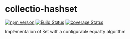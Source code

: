 # collectio-hashset

[![npm version](https://badge.fury.io/js/collectio-hashset.svg)](https://www.npmjs.com/package/collectio-hashset)
[![Build Status](https://travis-ci.org/litichevskiydv/collectio-hashset.svg?branch=master)](https://travis-ci.org/litichevskiydv/collectio-hashset)
[![Coverage Status](https://coveralls.io/repos/github/litichevskiydv/collectio-hashset/badge.svg?branch=master)](https://coveralls.io/github/litichevskiydv/collectio-hashset?branch=master)

Implementation of Set with a configurable equality algorithm
